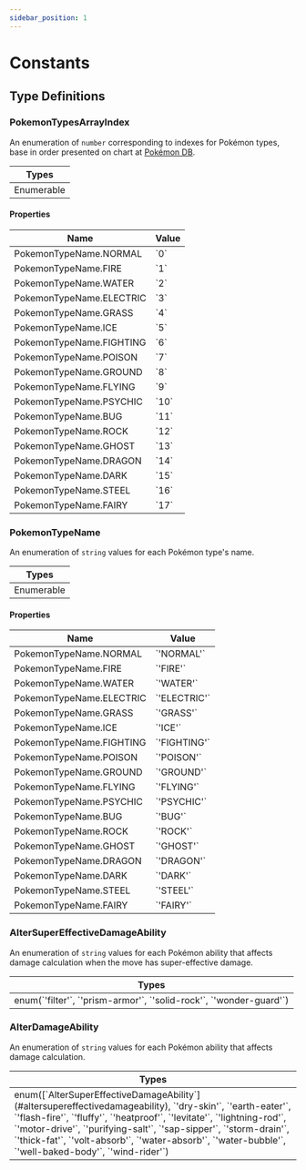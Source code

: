 ```yaml
---
sidebar_position: 1
---
```


# Constants

## Type Definitions

### PokemonTypesArrayIndex

An enumeration of `number` corresponding to indexes for Pokémon types, base in order presented on chart at [Pokémon DB](https://pokemondb.net/type).

<table className='full-width'>
  <thead className='left upc'>
    <tr>
      <th>Types</th>
    </tr>
  </thead>
  <tbody>
    <tr>
      <td>Enumerable</td>
    </tr>
  </tbody>
</table>

#### Properties
<table className='full-width'>
  <thead className='left upc'>
    <tr>
      <th>Name</th>
      <th>Value</th>
    </tr>
  </thead>
  <tbody>
    <tr>
      <td>PokemonTypeName.NORMAL</td>
      <td>`0`</td>
    </tr>
    <tr>
      <td>PokemonTypeName.FIRE</td>
      <td>`1`</td>
    </tr>
    <tr>
      <td>PokemonTypeName.WATER</td>
      <td>`2`</td>
    </tr>
    <tr>
      <td>PokemonTypeName.ELECTRIC</td>
      <td>`3`</td>
    </tr>
    <tr>
      <td>PokemonTypeName.GRASS</td>
      <td>`4`</td>
    </tr>
    <tr>
      <td>PokemonTypeName.ICE</td>
      <td>`5`</td>
    </tr>
    <tr>
      <td>PokemonTypeName.FIGHTING</td>
      <td>`6`</td>
    </tr>
    <tr>
      <td>PokemonTypeName.POISON</td>
      <td>`7`</td>
    </tr>
    <tr>
      <td>PokemonTypeName.GROUND</td>
      <td>`8`</td>
    </tr>
    <tr>
      <td>PokemonTypeName.FLYING</td>
      <td>`9`</td>
    </tr>
    <tr>
      <td>PokemonTypeName.PSYCHIC</td>
      <td>`10`</td>
    </tr>
    <tr>
      <td>PokemonTypeName.BUG</td>
      <td>`11`</td>
    </tr>
    <tr>
      <td>PokemonTypeName.ROCK</td>
      <td>`12`</td>
    </tr>
    <tr>
      <td>PokemonTypeName.GHOST</td>
      <td>`13`</td>
    </tr>
    <tr>
      <td>PokemonTypeName.DRAGON</td>
      <td>`14`</td>
    </tr>
    <tr>
      <td>PokemonTypeName.DARK</td>
      <td>`15`</td>
    </tr>
    <tr>
      <td>PokemonTypeName.STEEL</td>
      <td>`16`</td>
    </tr>
    <tr>
      <td>PokemonTypeName.FAIRY</td>
      <td>`17`</td>
    </tr>
  </tbody>
</table>


### PokemonTypeName

An enumeration of `string` values for each Pokémon type's name.

<table className='full-width'>
  <thead className='left upc'>
    <tr>
      <th>Types</th>
    </tr>
  </thead>
  <tbody>
    <tr>
      <td>Enumerable</td>
    </tr>
  </tbody>
</table>

#### Properties
<table className='full-width'>
  <thead className='left upc'>
    <tr>
      <th>Name</th>
      <th>Value</th>
    </tr>
  </thead>
  <tbody>
    <tr>
      <td>PokemonTypeName.NORMAL</td>
      <td>`'NORMAL'`</td>
    </tr>
    <tr>
      <td>PokemonTypeName.FIRE</td>
      <td>`'FIRE'`</td>
    </tr>
    <tr>
      <td>PokemonTypeName.WATER</td>
      <td>`'WATER'`</td>
    </tr>
    <tr>
      <td>PokemonTypeName.ELECTRIC</td>
      <td>`'ELECTRIC'`</td>
    </tr>
    <tr>
      <td>PokemonTypeName.GRASS</td>
      <td>`'GRASS'`</td>
    </tr>
    <tr>
      <td>PokemonTypeName.ICE</td>
      <td>`'ICE'`</td>
    </tr>
    <tr>
      <td>PokemonTypeName.FIGHTING</td>
      <td>`'FIGHTING'`</td>
    </tr>
    <tr>
      <td>PokemonTypeName.POISON</td>
      <td>`'POISON'`</td>
    </tr>
    <tr>
      <td>PokemonTypeName.GROUND</td>
      <td>`'GROUND'`</td>
    </tr>
    <tr>
      <td>PokemonTypeName.FLYING</td>
      <td>`'FLYING'`</td>
    </tr>
    <tr>
      <td>PokemonTypeName.PSYCHIC</td>
      <td>`'PSYCHIC'`</td>
    </tr>
    <tr>
      <td>PokemonTypeName.BUG</td>
      <td>`'BUG'`</td>
    </tr>
    <tr>
      <td>PokemonTypeName.ROCK</td>
      <td>`'ROCK'`</td>
    </tr>
    <tr>
      <td>PokemonTypeName.GHOST</td>
      <td>`'GHOST'`</td>
    </tr>
    <tr>
      <td>PokemonTypeName.DRAGON</td>
      <td>`'DRAGON'`</td>
    </tr>
    <tr>
      <td>PokemonTypeName.DARK</td>
      <td>`'DARK'`</td>
    </tr>
    <tr>
      <td>PokemonTypeName.STEEL</td>
      <td>`'STEEL'`</td>
    </tr>
    <tr>
      <td>PokemonTypeName.FAIRY</td>
      <td>`'FAIRY'`</td>
    </tr>
  </tbody>
</table>

### AlterSuperEffectiveDamageAbility

An enumeration of `string` values for each Pokémon ability that affects damage calculation when the move has super-effective damage.

<table className='full-width'>
  <thead className='left upc'>
    <tr>
      <th>Types</th>
    </tr>
  </thead>
  <tbody>
    <tr>
      <td>enum(`'filter'`, `'prism-armor'`, `'solid-rock'`, `'wonder-guard'`)</td>
    </tr>
  </tbody>
</table>

### AlterDamageAbility

An enumeration of `string` values for each Pokémon ability that affects damage calculation.

<table className='full-width'>
  <thead className='left upc'>
    <tr>
      <th>Types</th>
    </tr>
  </thead>
  <tbody>
    <tr>
      <td>
      enum([`AlterSuperEffectiveDamageAbility`](#altersupereffectivedamageability), `'dry-skin'`, `'earth-eater'`, `'flash-fire'`, `'fluffy'`, `'heatproof'`, `'levitate'`, `'lightning-rod'`, `'motor-drive'`, `'purifying-salt'`, `'sap-sipper'`, `'storm-drain'`, `'thick-fat'`, `'volt-absorb'`, `'water-absorb'`, `'water-bubble'`, `'well-baked-body'`, `'wind-rider'`)
      </td>
    </tr>
  </tbody>
</table>